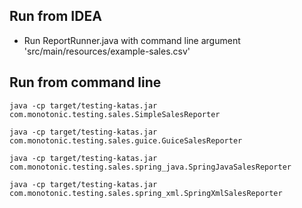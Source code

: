 ## Run from IDEA
- Run ReportRunner.java with command line argument 'src/main/resources/example-sales.csv'

## Run from command line
`java -cp target/testing-katas.jar com.monotonic.testing.sales.SimpleSalesReporter`

`java -cp target/testing-katas.jar com.monotonic.testing.sales.guice.GuiceSalesReporter`

`java -cp target/testing-katas.jar com.monotonic.testing.sales.spring_java.SpringJavaSalesReporter`

`java -cp target/testing-katas.jar com.monotonic.testing.sales.spring_xml.SpringXmlSalesReporter`
